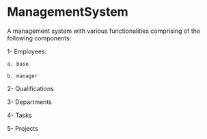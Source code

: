# ManagementSystem

A management system with various functionalities comprising of the following components:

1- Employees: 


    a. base 
    
    b. manager
    
2- Qualifications


3- Departments



4- Tasks 



5- Projects


